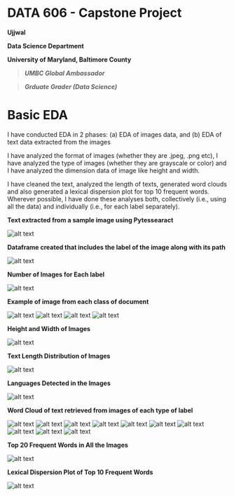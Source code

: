 # DATA 606 - Capstone Project

**Ujjwal**

**Data Science Department**

**University of Maryland, Baltimore County**

> ***UMBC Global Ambassador***

> ***Grduate Grader (Data Science)***

# Basic EDA

I have conducted EDA in 2 phases: (a) EDA of images data, and (b) EDA of text data extracted from the images

I have analyzed the format of images (whether they are .jpeg, .png etc), I have analyzed the type of images (whether they are grayscale or color) and I have analyzed the dimension data of image like height and width.

I have cleaned the text, analyzed the length of texts, generated word clouds and also generated a lexical dispersion plot for top 10 frequent words.
Wherever possible, I have done these analyses both, collectively (i.e., using all the data) and individually (i.e., for each label separately).

**Text extracted from a sample image using Pytessearact**

![alt text](https://github.com/ujjwalbb30/Ujjwal_DATA606/blob/main/images_Basic_EDA/3.PNG)

**Dataframe created that includes the label of the image along with its path**

![alt text](https://github.com/ujjwalbb30/Ujjwal_DATA606/blob/main/images_Basic_EDA/4.PNG)

**Number of Images for Each label**

![alt text](https://github.com/ujjwalbb30/Ujjwal_DATA606/blob/main/images_readme/image_Basic_EDA.png)

**Example of image from each class of document**

![alt text](https://github.com/ujjwalbb30/Ujjwal_DATA606/blob/main/images_Basic_EDA/5_1.PNG)
![alt text](https://github.com/ujjwalbb30/Ujjwal_DATA606/blob/main/images_Basic_EDA/5_2.PNG)
![alt text](https://github.com/ujjwalbb30/Ujjwal_DATA606/blob/main/images_Basic_EDA/5_3.PNG)
![alt text](https://github.com/ujjwalbb30/Ujjwal_DATA606/blob/main/images_Basic_EDA/5_4.PNG)

**Height and Width of Images**

![alt text](https://github.com/ujjwalbb30/Ujjwal_DATA606/blob/main/images_Basic_EDA/max_min_height.PNG)

**Text Length Distribution of Images**

![alt text](https://github.com/ujjwalbb30/Ujjwal_DATA606/blob/main/images_Basic_EDA/text_length.PNG)

**Languages Detected in the Images**

![alt text](https://github.com/ujjwalbb30/Ujjwal_DATA606/blob/main/images_Basic_EDA/languages.PNG)

**Word Cloud of text retrieved from images of each type of label**

![alt text](https://github.com/ujjwalbb30/Ujjwal_DATA606/blob/main/images_Basic_EDA/wc_adve.png)
![alt text](https://github.com/ujjwalbb30/Ujjwal_DATA606/blob/main/images_Basic_EDA/wc_email.png)
![alt text](https://github.com/ujjwalbb30/Ujjwal_DATA606/blob/main/images_Basic_EDA/wc_form.png)
![alt text](https://github.com/ujjwalbb30/Ujjwal_DATA606/blob/main/images_Basic_EDA/wc_letter.png)
![alt text](https://github.com/ujjwalbb30/Ujjwal_DATA606/blob/main/images_Basic_EDA/wc_memo.png)
![alt text](https://github.com/ujjwalbb30/Ujjwal_DATA606/blob/main/images_Basic_EDA/wc_news.png)
![alt text](https://github.com/ujjwalbb30/Ujjwal_DATA606/blob/main/images_Basic_EDA/wc_note.png)
![alt text](https://github.com/ujjwalbb30/Ujjwal_DATA606/blob/main/images_Basic_EDA/wc_report.png)
![alt text](https://github.com/ujjwalbb30/Ujjwal_DATA606/blob/main/images_Basic_EDA/wc_resume.png)
![alt text](https://github.com/ujjwalbb30/Ujjwal_DATA606/blob/main/images_Basic_EDA/wc_scientific.png)

**Top 20 Frequent Words in All the Images**

![alt text](https://github.com/ujjwalbb30/Ujjwal_DATA606/blob/main/images_Basic_EDA/word_frequency.png)

**Lexical Dispersion Plot of Top 10 Frequent Words**

![alt text](https://github.com/ujjwalbb30/Ujjwal_DATA606/blob/main/images_readme/ldp_all.png)
